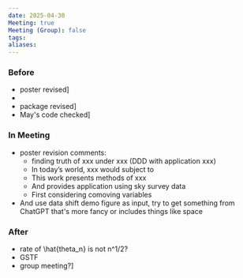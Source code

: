 ```yaml
---
date: 2025-04-30
Meeting: true
Meeting (Group): false
tags: 
aliases:
---
```


### Before
- poster revised]
- 
- package revised]
- May's code checked]

### In Meeting
- poster revision comments:
	- finding truth of xxx under xxx (DDD with application xxx)
	- In today’s world, xxx would subject to
	- This work presents methods of xxx
	- And provides application using sky survey data
	- First considering comoving variables
- And use data shift demo figure as input, try to get something from ChatGPT that's more fancy or includes things like space

### After
- rate of \hat{theta_n} is not n^1/2?
- GSTF
- group meeting?]